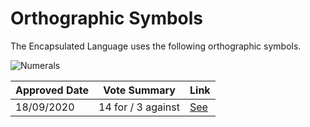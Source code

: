 # Orthographic Symbols

The Encapsulated Language uses the following orthographic symbols.

![Numerals](/elp-documentation/img/numbers/Symbols.png)

| Approved Date |    Vote Summary    | Link                                                                                                                    |
| ------------- | :----------------: | ----------------------------------------------------------------------------------------------------------------------- |
| 18/09/2020    | 14 for / 3 against | [See](https://www.reddit.com/r/EncapsulatedLanguage/comments/itw1k4/official_proposal_vote_to_base6_numerals_with/)     |

